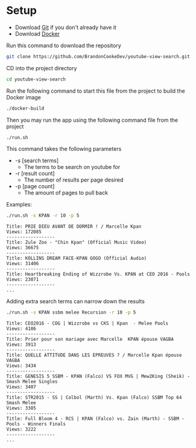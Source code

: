 # Setup
* Download [Git](https://git-scm.com/download/mac) if you don't already have it
* Download [Docker](https://store.docker.com/search?offering=community&type=edition)

Run this command to download the repository
```bash
git clone https://github.com/BrandonCookeDev/youtube-view-search.git
```

CD into the project directory
```bash
cd youtube-view-search
```

Run the following command to start this file from the project to build the Docker image
```bash
./docker-build
```

Then you may run the app using the following command file from the project
```bash
./run.sh
```

This command takes the following parameters
* -s [search terms]
	* The terms to be search on youtube for
* -r [result count]
	* The number of results per page desired
* -p [page count]
	* The amount of pages to pull back

Examples:
```bash
./run.sh -s KPAN -r 10 -p 5
```

```
Title: PRIE DIEU AVANT DE DORMIR ! / Marcelle Kpan
Views: 172085
------------------
Title: Zule Zoo - "Chin Kpan" (Official Music Video)
Views: 36675
------------------
Title: KOLLINS DREAM FACE-KPAN GOGO (Official Audio)
Views: 31406
------------------
Title: Heartbreaking Ending of Wizzrobe Vs. KPAN at CEO 2016 - Pools
Views: 23071
------------------
...
```

Adding extra search terms can narrow down the results
```bash
./run.sh -s KPAN ssbm melee Recursion -r 10 -p 5
```
```
Title: CEO2016 - COG | Wizzrobe vs CKS | Kpan  - Melee Pools
Views: 4186
------------------
Title: Prier pour son mariage avec Marcelle  KPAN épouse VAGBA
Views: 3913
------------------
Title: QUELLE ATTITUDE DANS LES EPREUVES ? / Marcelle Kpan épouse VAGBA
Views: 3434
------------------
Title: GENESIS 5 SSBM - KPAN (Falco) VS FOX MVG | Mew2King (Sheik) - Smash Melee Singles
Views: 3407
------------------
Title: STR2015 - SS | Colbol (Marth) Vs. Kpan (Falco) SSBM Top 64 Smash Melee
Views: 3385
------------------
Title: Full Bloom 4 - RCS | KPAN (Falco) vs. Zain (Marth) - SSBM - Pools - Winners Finals
Views: 3222
------------------
...
```

